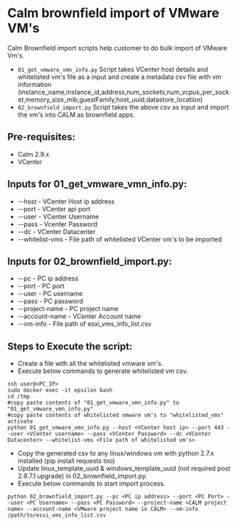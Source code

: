# Calm brownfield import of VMware VM's

Calm Brownfield import scripts help customer to do bulk import of VMware Vm's.

- `01_get_vmware_vmn_info.py` Script takes VCenter host details and whitelisted vm's file as a input and create a metadata csv file with vm information (instance_name,instance_id,address,num_sockets,num_vcpus_per_socket,memory_size_mib,guestFamily,host_uuid,datastore_location)
- `02_brownfield_import.py` Script takes the above csv as input and import the vm's into CALM as brownfield apps.

## Pre-requisites:
* Calm 2.9.x
* VCenter

## Inputs for 01_get_vmware_vmn_info.py:
* --host - VCenter Host ip address
* --port - VCenter api port
* --user - VCenter Username
* --pass - Vcenter Password
* --dc - VCenter Datacenter
* --whitelist-vms - File path of whitelisted VCenter vm's to be imported

## Inputs for 02_brownfield_import.py:
* --pc - PC ip address
* --port - PC port
* --user - PC username
* --pass - PC password
* --project-name - PC project name
* --account-name - VCenter Account name
* --vm-info - File path of esxi_vms_info_list.csv

## Steps to Execute the script:
* Create a file with all the whitelisted vmware vm's.
* Execute below commands to generate whitelisted vm csv.
```shell
ssh user@<PC_IP>
sudo docker exec -it epsilon bash
cd /tmp
#copy paste contents of "01_get_vmware_vmn_info.py" to "01_get_vmware_vmn_info.py"
#copy paste contents of whitelisted vmware vm's to "whitelisted_vms"
activate
python 01_get_vmware_vmn_info.py --host <VCenter host ip> --port 443 --user <VCenter username> --pass <VCenter Password> --dc <VCenter Datacenter> --whitelist-vms <File path of whitelisted vm's>
```
* Copy the generated csv to any linux/windows vm with python 2.7.x installed (pip install requests too)
* Update linux_template_uuid & windows_template_uuid (not required post 2.9.7.1 upgrade) in 02_brownfield_import.py.
* Execute below commands to start import process.
```shell
python 02_brownfield_import.py --pc <PC ip address> --port <PC Port> --user <PC Username> --pass <PC Password> --project-name <CALM project name> --account-name <VMware project name in CALM> --vm-info /path/to/esxi_vms_info_list.csv
```
